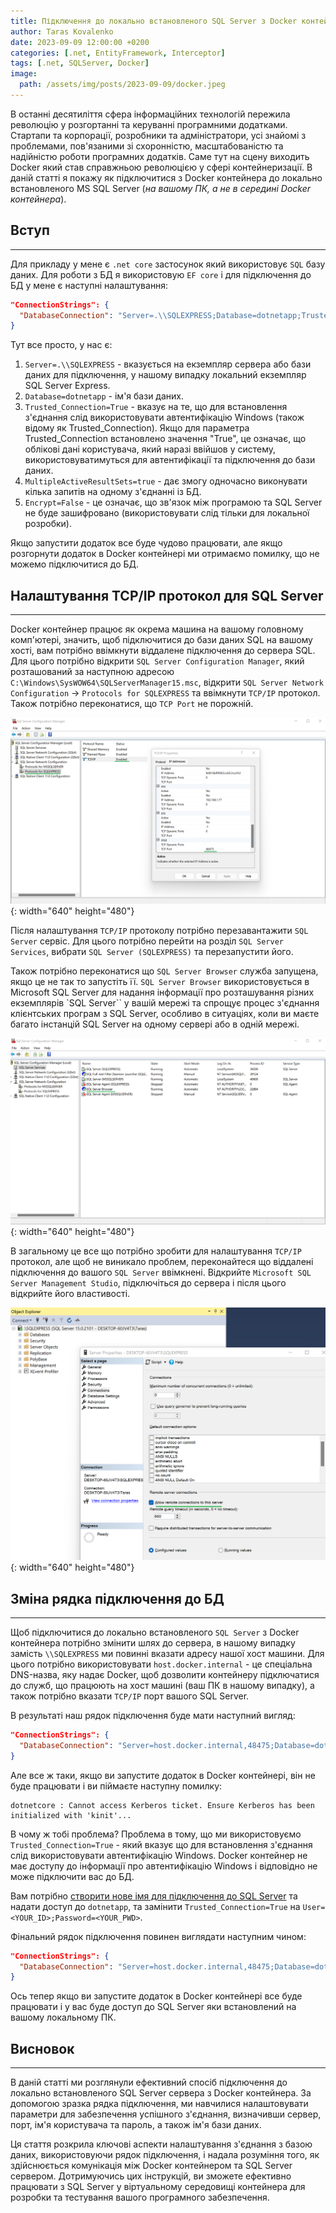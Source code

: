 ```yaml
---
title: Підключення до локально встановленого SQL Server з Docker контейнера
author: Taras Kovalenko
date: 2023-09-09 12:00:00 +0200
categories: [.net, EntityFramework, Interceptor]
tags: [.net, SQLServer, Docker]
image:
  path: /assets/img/posts/2023-09-09/docker.jpeg
---
```


В останні десятиліття сфера інформаційних технологій пережила революцію у розгортанні та керуванні програмними додатками. Стартапи та корпорації, розробники та адміністратори, усі знайомі з проблемами, пов'язаними зі схоронністю, масштабованістю та надійністю роботи програмних додатків. Саме тут на сцену виходить Docker який став справжньою революцією у сфері контейнеризації.
В даній статті я покажу як підключитися з Docker контейнера до локально встановленого MS SQL Server (*на вашому ПК, а не в середині Docker контейнера*).

## Вступ
---
Для прикладу у мене є `.net core` застосунок який використовує `SQL` базу даних. Для роботи з БД я використовую `EF core` і для підключення до БД у мене є наступні налаштування:

```json
"ConnectionStrings": {
  "DatabaseConnection": "Server=.\\SQLEXPRESS;Database=dotnetapp;Trusted_Connection=True;MultipleActiveResultSets=true;Encrypt=False;"
}
```

Тут все просто, у нас є:

1. `Server=.\\SQLEXPRESS` - вказується на екземпляр сервера або бази даних для підключення, у нашому випадку локальний екземпляр SQL Server Express.
2. `Database=dotnetapp` - ім'я бази даних.
3. `Trusted_Connection=True` - вказує на те, що для встановлення з'єднання слід використовувати автентифікацію Windows (також відому як Trusted_Connection). Якщо для параметра Trusted_Connection встановлено значення "True", це означає, що облікові дані користувача, який наразі ввійшов у систему, використовуватимуться для автентифікації та підключення до бази даних.
4. `MultipleActiveResultSets=true` - дає змогу одночасно виконувати кілька запитів на одному з'єднанні із БД.
5. `Encrypt=False` - це означає, що зв'язок між програмою та SQL Server не буде зашифровано (використовувати слід тільки для локальної розробки).

Якщо запустити додаток все буде чудово працювати, але якщо розгорнути додаток в Docker контейнері ми отримаємо помилку, що не можемо підключитися до БД.

## Налаштування TCP/IP протокол для SQL Server
---

Docker контейнер працює як окрема машина на вашому головному комп'ютері, значить, щоб підключитися до бази даних SQL на вашому хості, вам потрібно ввімкнути віддалене підключення до сервера SQL.
Для цього потрібно відкрити `SQL Server Configuration Manager`, який розташований за наступною адресою `C:\Windows\SysWOW64\SQLServerManager15.msc`, відкрити `SQL Server Network Configuration` -> `Protocols for SQLEXPRESS` та ввімкнути `TCP/IP` протокол. Також потрібно переконатися, що `TCP Port` не порожній.

![sql-tcp-ip](/assets/img/posts/2023-09-09/sql-tcp-ip.png){: width="640" height="480"}

Після налаштування `TCP/IP` протоколу потрібно перезавантажити `SQL Server` сервіс.
Для цього потрібно перейти на розділ `SQL Server Services`, вибрати `SQL Server (SQLEXPRESS)` та перезапустити його.

Також потрібно переконатися що `SQL Server Browser` служба запущена, якщо це не так то запустіть її. `SQL Server Browser` використовується в Microsoft SQL Server для надання інформації про розташування різних екземплярів `SQL Server`` у вашій мережі та  спрощує процес з'єднання клієнтських програм з SQL Server, особливо в ситуаціях, коли ви маєте багато інстанцій SQL Server на одному сервері або в одній мережі.

![sql-server-browser](/assets/img/posts/2023-09-09/sql-server-browser.png){: width="640" height="480"}

В загальному це все що потрібно зробити для налаштування `TCP/IP` протокол, але щоб не виникало проблем, переконайтеся що віддалені підключення до вашого `SQL Server` ввімкнені.
Відкрийте `Microsoft SQL Server Management Studio`, підключіться до сервера і після цього відкрийте його властивості.

![sql-server-remote-connections](/assets/img/posts/2023-09-09/sql-server-remote-connections.png){: width="640" height="480"}

## Зміна рядка підключення до БД
---

Щоб підключитися до локально встановленого `SQL Server` з Docker контейнера потрібно змінити шлях до сервера, в нашому випадку замість `\\SQLEXPRESS` ми повинні вказати адресу нашої хост машини. Для цього потрібно використовувати `host.docker.internal` - це спеціальна DNS-назва, яку надає Docker, щоб дозволити контейнеру підключатися до служб, що працюють на хост машині (ваш ПК в нашому випадку), а також потрібно вказати `TCP/IP` порт вашого SQL Server.

В результаті наш рядок підключення буде мати наступний вигляд:

```json
"ConnectionStrings": {
  "DatabaseConnection": "Server=host.docker.internal,48475;Database=dotnetapp;Trusted_Connection=True;MultipleActiveResultSets=true;Encrypt=False;"
}
```

Але все ж таки, якщо ви запустите додаток в Docker контейнері, він не буде працювати і ви піймаєте наступну помилку:

```shell
dotnetcore : Cannot access Kerberos ticket. Ensure Kerberos has been initialized with 'kinit'...
```

В чому ж тобі проблема? Проблема в тому, що ми використовуємо `Trusted_Connection=True` - який вказує що для встановлення з'єднання слід використовувати автентифікацію Windows. Docker контейнер не має доступу до інформації про автентифікацію Windows і відповідно не може підключити вас до БД.

Вам потрібно [створити нове імя для підключення до SQL Server](https://learn.microsoft.com/en-us/sql/relational-databases/security/authentication-access/create-a-login) та надати доступ до `dotnetapp`, та замінити `Trusted_Connection=True` на `User=<YOUR_ID>;Password=<YOUR_PWD>`.

Фінальний рядок підключення повинен виглядати наступним чином:

```json
"ConnectionStrings": {
  "DatabaseConnection": "Server=host.docker.internal,48475;Database=dotnetapp;User=Admin;Password=Pa$$w0rd;MultipleActiveResultSets=true;Encrypt=False;"
}
```

Ось тепер якщо ви запустите додаток в Docker контейнері все буде працювати і у вас буде доступ до SQL Server яки встановлений на вашому локальному ПК.

## Висновок
---
В даній статті ми розглянули ефективний спосіб підключення до локально встановленого SQL Server сервера з Docker контейнера. За допомогою зразка рядка підключення, ми навчилися налаштовувати параметри для забезпечення успішного з'єднання, визначивши сервер, порт, ім'я користувача та пароль, а також ім'я бази даних.

Ця стаття розкрила ключові аспекти налаштування з'єднання з базою даних, використовуючи рядок підключення, і надала розуміння того, як здійснюється комунікація між Docker контейнером та SQL Server сервером. Дотримуючись цих інструкцій, ви зможете ефективно працювати з SQL Server у віртуальному середовищі контейнера для розробки та тестування вашого програмного забезпечення.

